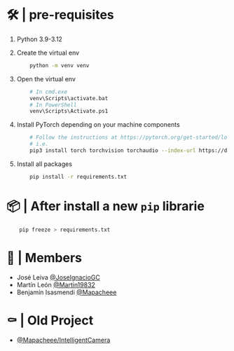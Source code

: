 # 🛠️ | pre-requisites

1. Python 3.9-3.12

1. Create the virtual env 
    ```bash
        python -m venv venv
    ```

1. Open the virtual env
    ```bash
        # In cmd.exe
        venv\Scripts\activate.bat
        # In PowerShell
        venv\Scripts\Activate.ps1
    ```

1. Install PyTorch depending on your machine components
    ```bash
        # Follow the instructions at https://pytorch.org/get-started/locally/
        # i.e.
        pip3 install torch torchvision torchaudio --index-url https://download.pytorch.org/whl/cu118
    ```

1. Install all packages
    ```bash
        pip install -r requirements.txt
    ```

# 📦 | After install a new `pip` librarie

```bash
    pip freeze > requirements.txt
```

# 👥 | Members

- José Leiva [@JoseIgnacioGC](https://github.com/JoseIgnacioGC)<br>
- Martín León [@Martin19832](https://github.com/Martin19832)<br>
- Benjamín Isasmendi [@Mapacheee](https://github.com/Mapacheee)

# ⚰️ | Old Project

- [@Mapacheee/IntelligentCamera](https://github.com/Mapacheee/IntelligentCamera)
